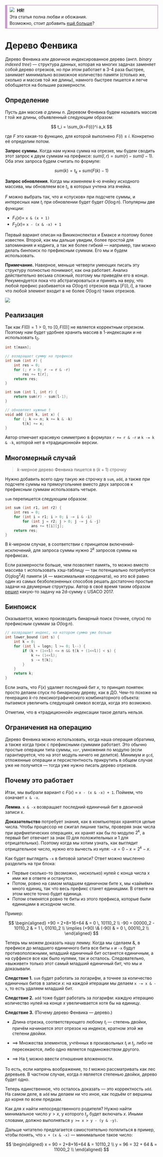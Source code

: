 <div style='border: 1px solid #A7A; border-left: 7px solid rgb(204, 153, 204); padding: 6px; padding-left: 8px; padding-bottom: 6px; font-size: 14px; line-height: 1.5em; margin-top: 5px;'>
<img src='http://lurkmore.so/images/e/e1/Nohate.jpg' style='float: left; margin-right: 8px;'>
<b>НЯ!</b>
<br>Эта статья полна любви и обожания.
<br>Возможно, стоит добавить <a href='http://neerc.ifmo.ru/wiki/index.php?title=%D0%9F%D0%B5%D1%80%D1%81%D0%B8%D1%81%D1%82%D0%B5%D0%BD%D1%82%D0%BD%D1%8B%D0%B5_%D1%81%D1%82%D1%80%D1%83%D0%BA%D1%82%D1%83%D1%80%D1%8B_%D0%B4%D0%B0%D0%BD%D0%BD%D1%8B%D1%85'>ещё больше</a>?
</div>

# Дерево Фенвика

Дерево Фенвика или двоичное индексированное дерево (англ. *binary indexed tree*) — структура данных, которая на многих задачах заменяет собой дерево отрезков, но при этом работает в 3-4 раза быстрее, занимает минимально возможное количество памяти (столько же, сколько и массив той же длины), намного быстрее пишется и легче обобщается на большие размерности.

## Определение

Пусть дан массив $a$ длины $n$. Деревом Фенвика будем называть массив $t$ той же длины, объявленный следующим образом: 

$$
t_i = \sum_{k=F(i)}^i a_k
$$

где $F$ это какая-то функцию, для которой выполнено $F(i) \leq i$. Конкретно её определим потом.

**Запрос суммы.** Когда нам нужна сумма на отрезке, мы будем сводить этот запрос к двум суммам на префиксе: $sum(l, r) = sum(r) - sum(l-1)$. Оба этих запроса будем считать по формуле:

$$
sum(k) = t_k + sum(F(k)-1)
$$

**Запрос обновления.** Когда мы изменяем $k$-ю ячейку исходного массива, мы обновляем все $t_i$, в которых учтена эта ячейка.

$F$ можно выбрать так, что и «спусков» при подсчете суммы, и интересных нам $t_i$ при обновлении будет будет $O(\log n)$. Популярны две функции:

* $F_1(x) =$ `x & (x + 1)`
* $F_2(x) =$ `x - (x & -x) + 1`

Первый вариант описан на Викиконспектах и Емаксе и поэтому более известен. Второй, как мы дальше увидим, более простой для запоминания и кодинга, а так же более гибкий — например, там можно делать бинпоиск по префиксным суммам. Его мы и будем использовать.

**Примечание.** Наверное, меньше четверти умеющих писать эту структуру полностью понимают, как она работает. Анализ действительно весьма сложный, поэтому мы приведём его в конце. Рекумендуется пока что абстрагироваться и принять на веру, что любой префикс разбивается на $O(\log n)$ отрезков вида $[F(i), i]$, а также что любой элемент входит в не более $O(\log n)$ таких отрезков.

![](img/fenwick_ranges.png)

## Реализация

Так как $F(0) = 1 > 0$, то $[0, F(0)]$ не является корректным отрезком. Поэтому нам будет удобнее хранить массив в 1-индексации и не использовать $t_0$.

```c++
int t[maxn];

// возвращает сумму на префиксе
int sum (int r) {
    int res = 0;
    for (; r > 0; r -= r & -r)
        res += t[r];
    return res;
}

int sum (int l, int r) {
    return sum(r) - sum(l-1);
}

// обновляет нужные t
void add (int k, int x) {
    for (; k <= n; k += k & -k)
        t[k] += x;
}
```

Автор отмечает красивую симметрию в формулах `r += r & -r` и `k -= k & -k`, которой нет в «традиционной» версии.

## Многомерный случай

> $k$-мерное дерево Фенвика пишется в $(k+1)$ строчку

Нужно добавить всего одну такую же строчку в `sum`, `add`, а также при подсчете суммы на прямоугольнике вместо двух запросов к префиксным суммам использовать четыре.

`sum` перепишется следующим образом:

```c++
int sum (int r1, int r2) {
    int res = 0;
    for (int i = r1; i > 0; i -= i & -i)
        for (int j = r2; j > 0; j -= j & -j)
            ans += t[i][j];
    return res;
}
```

В $k$-мерном случае, в соответствии с принципом включений-исключений, для запроса суммы нужно $2^k$ запросов суммы на префиксах.

Если размерности больше, чем позволяет память, то можно вместо массива `t` использовать хэш-таблицу — так потенциально потребуется $O(q \log^2 A)$ памяти ($A$ — максимальная координата), но это всё равно один из самых безболезненных способов решать достаточно простые задачи на двумерные структуры. Автор в своё время таким образом [решил](https://pastebin.com/DPemaJeW) какую-то задачу на 2d-сумму с USACO 2017.

## Бинпоиск

Оказывается, можно производить бинарный поиск (точнее, спуск) по префиксным суммам за $O(\log n)$.

```c++
// возвращает индекс, на котором сумма уже больше
int lower_bound (int s) {
    int k = 0;
    for (int l = logn; l >= 0; l--) {
        if (k + (1<<l) <= n && t[k + (1<<l)] < s) {
            k += (1<<l);
            s -= t[k];
        }
    }
    return k;
}
```

Если знать, что $F(x)$ удаляет последний бит $x$, то принцип понятен: просто делаем спуск по бинарному дереву, как в ДО. Чем-то похоже на генерацию $k$-го лексикографического комбинаторного объекта: пытаемся увеличить следующий символ всегда, когда это возможно.

Отметим, что в «традиционной» индексации такое делать нельзя.

## Ограничения на операцию

Дерево Фенвика можно использовать, когда наша операция обратима, а также когда трюк с префиксными суммами работает. Это обычно простые операции типа суммы, `xor`, умножения по модулю (если гарантируется, что на этот модуль ничего не делится). Минимум и `gcd`, отложенные операции и персистентность прикрутить в общем случае уже не получится — тогда уже нужно писать дерево отрезков.

## Почему это работает

Итак, мы выбрали вариант с $F(x)$ = `x - (x & -x) + 1`. Поймем, что означает `x & -x`.

**Лемма**. `x & -x` возвращает последний единичный бит в двоичной записи x.

**Доказательство** потребует знания, как в компьютерах хранятся целые числа. Чтобы процессор не сжигал лишние такты, проверяя знак числа при арифметических операциях, их хранят как бы по модулю $2^k$, а первый бит отвечает за знак (0 для положительных и 1 для отрицательных). Поэтому когда мы хотим узнать, как выглядит отрицательное число, нужно его вычесть из нуля: $-x = 0-x = 2^k-x$.

Как будет выглядеть `-x` в битовой записи? Ответ можно мысленно разделить на три блока:

- Первые сколько-то (возможно, нисколько) нулей с конца числа x ими же в ответе и останутся.
- Потом, ровно на самом младшем единичном бите x, мы «займём» много единиц, так что весь префикс станет единицами. В ответе на этом месте точно будет единица.
- Потом отменятся ровно те биты из этого префикса, которые были единицами в исходном числе.

Пример:

$$
\begin{aligned}
    +90 = 2+8+16+64 & = 0 \, 10110_2 \\
    -90 = 00000_2 - 10110_2 & = 1 \, 01010_2 \\
    \implies (+90) \& (-90) & = 0 \, 00010_2 \\ 
\end{aligned}
$$

Теперь мы можем доказать нашу лемму. Когда мы сделаем &, в префиксе до младшего единичного бита все биты `x` и `-x` будут противоположными, младший единичный бит останется единичным, а на суффиксе все как было нулями, так и осталось. Следовательно, «выживет» только этот самый младший единичный бит, что мы и доказывали.

**Следствие 1.** `sum` будет работать за логарифм, а точнее за количество единичных битов в записи $x$: на каждой итерации мы делаем `x -= x & -x`, то есть удаляем младший бит.

**Следствие 2.** `add` тоже будет работать за логарифм: каждую итерацию количество нулей на конце $x$ увеличивается хотя бы на единицу.

**Следствие 3.** (Почему дерево Фенвика — дерево.)

* Длина отрезка, соответствующего любому $t_i$ — степень двойки, причём начинается этот отрезок на индексе, кратном этой же степени двойки.

* $\implies$ Множества элементов, учтённых в произвольных $t_i$ и $t_j$, либо не пересекаются, либо одно является подмножеством другого.

* $\implies$ На $t_i$ можно ввести отношение вложенности.

То есть, если напрячь воображение, то $t$ можно рассматривать как лес деревьев. В частном случае, когда $n$ является степенью двойки, дерево будет одно.

Теперь единственное, что осталось доказать ­— это корректность `add`. На самом деле, в `add` мы делаем ни что иное, как подъём от вершины до корня по всем предкам.

Как для $x$ найти непосредственного родителя? Нужно найти минимальное число $y > x$, у которого $t_y$ будет включать $x$. Иными словами, должно выполняться `y >= x > y - (y & -y)`.

Дальше читателю предлагается самостоятельно попялиться в пример, чтобы понять, что `x + (x & -x)` — минимальное такое число:

$$
\begin{aligned}
 x = 90 = 2+8+16+64 & = 10110_2 \\
 y = 96 = 32 + 64 & = 11000_2 \\
 \end{aligned}
$$



